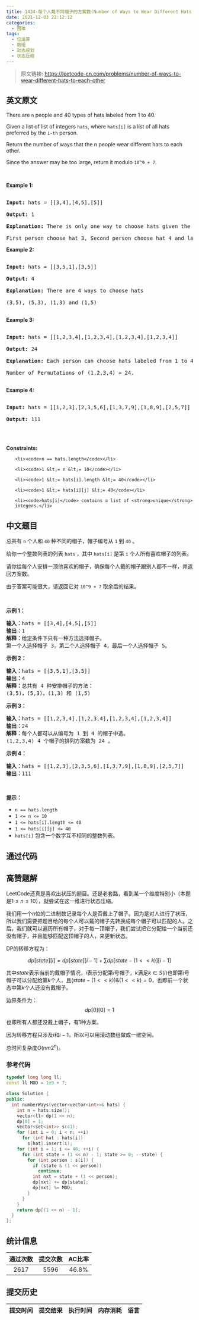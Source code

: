 ```yaml
---
title: 1434-每个人戴不同帽子的方案数(Number of Ways to Wear Different Hats to Each Other)
date: 2021-12-03 22:12:12
categories:
  - 困难
tags:
  - 位运算
  - 数组
  - 动态规划
  - 状态压缩
---
```


> 原文链接: https://leetcode-cn.com/problems/number-of-ways-to-wear-different-hats-to-each-other


## 英文原文
<div><p>There are&nbsp;<code>n</code> people&nbsp;and 40 types of hats labeled from 1 to 40.</p>

<p>Given a list of list of integers <code>hats</code>, where <code>hats[i]</code>&nbsp;is a list of all hats preferred&nbsp;by the <code data-stringify-type="code">i-th</code> person.</p>

<p>Return the number of ways that the n people wear different hats to each other.</p>

<p>Since the answer&nbsp;may be too large,&nbsp;return it modulo&nbsp;<code>10^9 + 7</code>.</p>

<p>&nbsp;</p>
<p><strong>Example 1:</strong></p>

<pre>
<strong>Input:</strong> hats = [[3,4],[4,5],[5]]
<strong>Output:</strong> 1
<strong>Explanation: </strong>There is only one way to choose hats given the conditions. 
First person choose hat 3, Second person choose hat 4 and last one hat 5.</pre>

<p><strong>Example 2:</strong></p>

<pre>
<strong>Input:</strong> hats = [[3,5,1],[3,5]]
<strong>Output:</strong> 4
<strong>Explanation: </strong>There are 4 ways to choose hats
(3,5), (5,3), (1,3) and (1,5)
</pre>

<p><strong>Example 3:</strong></p>

<pre>
<strong>Input:</strong> hats = [[1,2,3,4],[1,2,3,4],[1,2,3,4],[1,2,3,4]]
<strong>Output:</strong> 24
<strong>Explanation: </strong>Each person can choose hats labeled from 1 to 4.
Number of Permutations of (1,2,3,4) = 24.
</pre>

<p><strong>Example 4:</strong></p>

<pre>
<strong>Input:</strong> hats = [[1,2,3],[2,3,5,6],[1,3,7,9],[1,8,9],[2,5,7]]
<strong>Output:</strong> 111
</pre>

<p>&nbsp;</p>
<p><strong>Constraints:</strong></p>

<ul>
	<li><code>n == hats.length</code></li>
	<li><code>1 &lt;= n &lt;= 10</code></li>
	<li><code>1 &lt;= hats[i].length &lt;= 40</code></li>
	<li><code>1 &lt;= hats[i][j] &lt;= 40</code></li>
	<li><code>hats[i]</code> contains a list of <strong>unique</strong> integers.</li>
</ul></div>

## 中文题目
<div><p>总共有 <code>n</code>&nbsp;个人和 <code>40</code> 种不同的帽子，帽子编号从 <code>1</code> 到 <code>40</code> 。</p>

<p>给你一个整数列表的列表&nbsp;<code>hats</code>&nbsp;，其中&nbsp;<code>hats[i]</code>&nbsp;是第 <code>i</code>&nbsp;个人所有喜欢帽子的列表。</p>

<p>请你给每个人安排一顶他喜欢的帽子，确保每个人戴的帽子跟别人都不一样，并返回方案数。</p>

<p>由于答案可能很大，请返回它对&nbsp;<code>10^9 + 7</code>&nbsp;取余后的结果。</p>

<p>&nbsp;</p>

<p><strong>示例 1：</strong></p>

<pre>
<strong>输入：</strong>hats = [[3,4],[4,5],[5]]
<strong>输出：</strong>1
<strong>解释：</strong>给定条件下只有一种方法选择帽子。
第一个人选择帽子 3，第二个人选择帽子 4，最后一个人选择帽子 5。</pre>

<p><strong>示例 2：</strong></p>

<pre>
<strong>输入：</strong>hats = [[3,5,1],[3,5]]
<strong>输出：</strong>4
<strong>解释：</strong>总共有 4 种安排帽子的方法：
(3,5)，(5,3)，(1,3) 和 (1,5)
</pre>

<p><strong>示例 3：</strong></p>

<pre>
<strong>输入：</strong>hats = [[1,2,3,4],[1,2,3,4],[1,2,3,4],[1,2,3,4]]
<strong>输出：</strong>24
<strong>解释：</strong>每个人都可以从编号为 1 到 4 的帽子中选。
(1,2,3,4) 4 个帽子的排列方案数为 24 。
</pre>

<p><strong>示例 4：</strong></p>

<pre>
<strong>输入：</strong>hats = [[1,2,3],[2,3,5,6],[1,3,7,9],[1,8,9],[2,5,7]]
<strong>输出：</strong>111
</pre>

<p>&nbsp;</p>

<p><strong>提示：</strong></p>

<ul>
	<li><code>n == hats.length</code></li>
	<li><code>1 &lt;= n &lt;= 10</code></li>
	<li><code>1 &lt;= hats[i].length &lt;= 40</code></li>
	<li><code>1 &lt;= hats[i][j] &lt;= 40</code></li>
	<li><code>hats[i]</code>&nbsp;包含一个数字互不相同的整数列表。</li>
</ul>
</div>

## 通过代码
<RecoDemo>
</RecoDemo>


## 高赞题解
LeetCode还真是喜欢出状压的题目。还是老套路，看到某一个维度特别小（本题是$1\leq n\leq10$），就尝试在这一维进行状态压缩。

我们用一个$n$位的二进制数记录每个人是否戴上了帽子。因为是对人进行了状压，所以我们需要把题目给的每个人可以戴的帽子先转换成每个帽子可以匹配的人。之后，我们就可以遍历所有帽子，对于每一顶帽子，我们尝试把它分配给一个当前还没有帽子，并且能够匹配这顶帽子的人，来更新状态。

DP的转移方程为：

$$dp[state][i]=dp[state][i-1] + \sum dp[state - (1 << k)][i-1]$$

其中$state$表示当前的戴帽子情况，$i$表示分配第$i$号帽子，$k$满足$k\in S(i)$也即第$i$号帽子可以分配给第$k$个人，且$(state - (1 << k)) \& (1 << k) = 0$，也即前一个状态中第$k$个人还没有戴帽子。

边界条件为：
$$dp[0][0]=1$$

也即所有人都还没戴上帽子，有1种方案。

因为转移方程只涉及$i$和$i-1$，所以可以用滚动数组做成一维空间。

总时间复杂度$O(nm2^n)$。

### 参考代码

```cpp
typedef long long ll;
const ll MOD = 1e9 + 7;

class Solution {
public:
  int numberWays(vector<vector<int>>& hats) {
    int n = hats.size();
    vector<ll> dp(1 << n);
    dp[0] = 1;
    vector<set<int>> s(41);
    for (int i = 0; i < n; ++i)
      for (int hat : hats[i])
        s[hat].insert(i);
    for (int i = 1; i <= 40; ++i) {
      for (int state = (1 << n) - 1; state >= 0; --state) {
        for (int person : s[i]) {
          if (state & (1 << person))
            continue;
          int nxt = state + (1 << person);
          dp[nxt] += dp[state];
          dp[nxt] %= MOD;
        }
      }
    }
    return dp[(1 << n) - 1];
  }
};
```

## 统计信息
| 通过次数 | 提交次数 | AC比率 |
| :------: | :------: | :------: |
|    2617    |    5596    |   46.8%   |

## 提交历史
| 提交时间 | 提交结果 | 执行时间 |  内存消耗  | 语言 |
| :------: | :------: | :------: | :--------: | :--------: |
